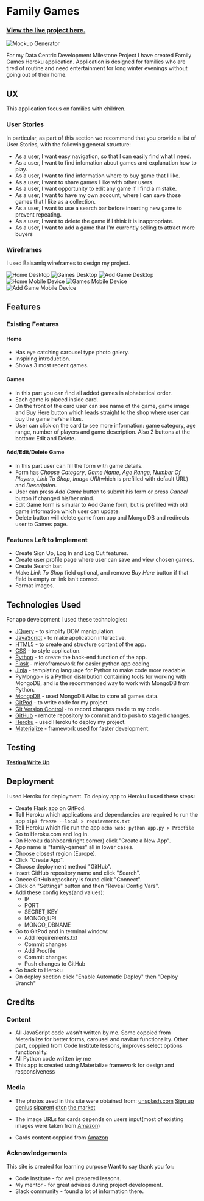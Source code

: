# Family Games

### [View the live project here.](https://family-games.herokuapp.com/)

![Mockup Generator](wireframes/am-i-responsive.png)


For my Data Centric Development Milestone Project I have created Family Games Heroku application. Application is designed for families who are tired of routine and need entertainment for long winter evenings without going out of their home.
 
## UX
 
This application focus on families with children. 

 ### User Stories

In particular, as part of this section we recommend that you provide a list of User Stories, with the following general structure:

- As a user, I want easy navigation, so that I can easily find what I need.
- As a user, I want to find infomation about games and explanation how to play.
- As a user, I want to find information where to buy game that I like.
- As a user, I want to share games I like with other users.
- As a user, I want opportunity to edit any game if I find a mistake.
- As a user, I want to have my own account, where I can save those games that I like as a collection.
- As a user, I want to use a search bar before inserting new game to prevent repeating.
- As a user, I want to delete the game if I think it is inappropriate.
- As a user, I want to add a game that I'm currently selling to attract more buyers


### Wireframes
I used Balsamiq wireframes to design my project.

![Home Desktop](wireframes/HomeDesktop.png)
![Games Desktop](wireframes/GamesDesktop.png)
![Add Game Desktop](wireframes/AddGameDesktop.png)
![Home Mobile Device](wireframes/HomePhone.png)
![Games Mobile Device](wireframes/GamesPhone.png)
![Add Game Mobile Device](wireframes/AddGamePhone.png)

## Features
 
### Existing Features

#### Home
- Has eye catching carousel type photo galery.
- Inspiring introduction.
- Shows 3 most recent games.

#### Games
- In this part you can find all added games in alphabetical order.
- Each game is placed inside card.
- On the front of the card user can see name of the game, game image and Buy Here button which leads straight to the shop where user can buy the game he/she likes.
- User can click on the card to see more information: game category, age range, number of players and game description. Also 2 buttons at the bottom: Edit and Delete.

 #### Add/Edit/Delete Game
- In this part user can fill the form with game details.
- Form has _Choose Category_, _Game Name_, _Age Range_, _Number Of Players_, _Link To Shop_, _Image URl_(which is prefilled with default URL) and _Description_.
- User can press _Add Game_ button to submit his form or press _Cancel_ button if changed his/her mind.
- Edit Game form is simular to Add Game form, but is prefilled with old game information which user can update.
- Delete button will delete game from app and Mongo DB and redirects user to Games page.


### Features Left to Implement
- Create Sign Up, Log In and Log Out features.
- Create user profile page where user can save and view chosen games.
- Create Search bar.
- Make _Link To Shop_ field optional, and remove _Buy Here_ button if that field is empty or link isn't correct.
- Format images.

## Technologies Used

For app development I used these technologies:

- [JQuery](https://jquery.com) - to simplify DOM manipulation.
- [JavaScript](https://www.javascript.com/) - to make application interactive.
- [HTML5](https://en.wikipedia.org/wiki/HTML#:~:text=Hypertext%20Markup%20Language%20(HTML)%20is,scripting%20languages%20such%20as%20JavaScript.) - to create and structure content of the app.
- [CSS](https://en.wikipedia.org/wiki/CSS) - to style application.
- [Python](https://www.python.org/) - to create the back-end function of the app.
- [Flask](https://en.wikipedia.org/wiki/Flask_(web_framework)) - microframework for easier python app coding.
- [Jinja](https://jinja.palletsprojects.com/en/2.11.x/) - templating language for Python to make code more readable.
- [PyMongo](https://pymongo.readthedocs.io/en/stable/) -  is a Python distribution containing tools for working with MongoDB, and is the recommended way to work with MongoDB from Python.
- [MongoDB](https://www.mongodb.com/) - used MongoDB Atlas to store all games data.
- [GitPod](https://www.gitpod.io/) - to write code for my project.
- [Git Version Control](https://git-scm.com/book/en/v2/Getting-Started-About-Version-Control) - to record changes made to my code.
- [GitHub](https://github.com/) - remote repository to commit and to push to staged changes.
- [Heroku](https://signup.heroku.com/?c=70130000000NeLCAA0&gclid=EAIaIQobChMIzKT4iOHQ7QIVL4BQBh1gdwwyEAAYASAAEgIdYPD_BwE) - used Heroku to deploy my project.
- [Materialize](https://materializecss.com/) - framework used for faster development.


## Testing

 __[Testing Write Up](testing.md)__

## Deployment

I used Heroku for deployment. To deploy app to Heroku I used these steps:
- Create Flask app on GitPod.
- Tell Heroku which applications and dependancies are required to run the app ```pip3 freeze --local > requirements.txt```
- Tell Heroku which file run the app ```echo web: python app.py > Procfile```
- Go to Heroku.com and log in.
- On Heroku dashboard(right corner) click "Create a New App".
- App name is "family-games" all in lower cases.
- Choose closest region (Europe).
- Click "Create App".
- Choose deployment method "GitHub".
- Insert GitHub repository name and click "Search".
- Onece GitHub repository is found click "Connect".
- Click on "Settings" button and then "Reveal Config Vars".
- Add these config keys(and values): 
    * IP 
    * PORT 
    * SECRET_KEY
    * MONGO_URI
    * MONGO_DBNAME
- Go to GitPod and in terminal window:
    * Add requirements.txt
    * Commit changes
    * Add Procfile
    * Commit changes
    * Push changes to GitHub
- Go back to Heroku
- On deploy section click "Enable Automatic Deploy" then "Deploy Branch"

## Credits

### Content
- All JavaScript code wasn't written by me. Some coppied from Meterialize for better forms, carousel and navbar functionality. Other part, coppied from Code Institute lessons, improves select options functionality.
- All Python code written by me
- This app is created using Materialize framework for design and responsiveness

### Media
- The photos used in this site were obtained from:
[unsplash.com](https://images.unsplash.com)
[Sign up genius](https://www.signupgenius.com/cms/socialMediaImages/family-night-game-ideas-facebook-1200x630.png)
[siparent](https://www.siparent.com/wp-content/uploads/2020/04/family-game-night.jpg)
[dtcn](https://img.dtcn.com/image/21oak/family-board-games-featured-resized-1200x630-c-ar1.91-n.jpg)
[the market](https://themarket.com/nz/discover/wp-content/uploads/2019/09/Monopoly-Game-Kids-1-1600x912.jpg)

- The image URLs for cards depends on users input(most of existing images were taken from [Amazon](https://www.amazon.co.uk/?&tag=hydraamazonav-21&ref=pd_sl_781ozcfkw8_e&adgrpid=52740778523&hvpone=&hvptwo=&hvadid=259053350854&hvpos=&hvnetw=g&hvrand=11621843773297804471&hvqmt=e&hvdev=c&hvdvcmdl=&hvlocint=&hvlocphy=1006984&hvtargid=kwd-10573980&hydadcr=13724_1720403&gclid=EAIaIQobChMI7oiv9t7Q7QIVBuvtCh2BeQ-yEAAYASAAEgKhIfD_BwE))
- Cards content coppied from [Amazon](https://www.amazon.co.uk/?&tag=hydraamazonav-21&ref=pd_sl_781ozcfkw8_e&adgrpid=52740778523&hvpone=&hvptwo=&hvadid=259053350854&hvpos=&hvnetw=g&hvrand=11621843773297804471&hvqmt=e&hvdev=c&hvdvcmdl=&hvlocint=&hvlocphy=1006984&hvtargid=kwd-10573980&hydadcr=13724_1720403&gclid=EAIaIQobChMI7oiv9t7Q7QIVBuvtCh2BeQ-yEAAYASAAEgKhIfD_BwE)


### Acknowledgements
This site is created for learning purpose
Want to say thank you for:
- Code Institute - for well prepared lessons.
- My mentor - for great advises during project development.
- Slack community - found a lot of information there.
